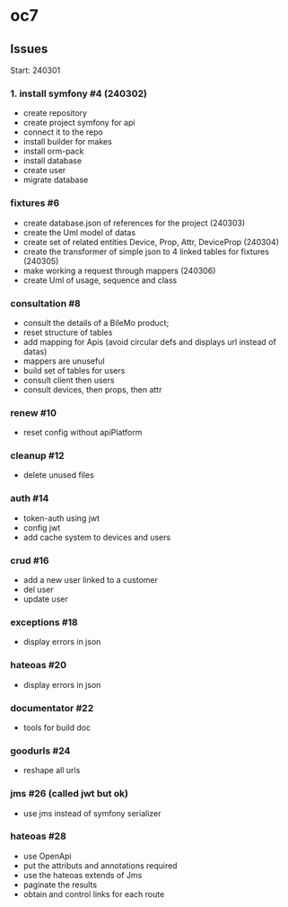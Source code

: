 # oc7

## Issues

Start: 240301

### 1. install symfony #4 (240302)

- create repository
- create project symfony for api
- connect it to the repo
- install builder for makes
- install orm-pack
- install database
- create user
- migrate database

###  fixtures #6

- create database.json of references for the project (240303)
- create the Uml model of datas
- create set of related entities Device, Prop, Attr, DeviceProp (240304)
- create the transformer of simple json to 4 linked tables for fixtures (240305)
- make working a request through mappers (240306)
- create Uml of usage, sequence and class

### consultation #8

- consult the details of a BileMo product;
- reset structure of tables
- add mapping for Apis (avoid circular defs and displays url instead of datas)
- mappers are unuseful
- build set of tables for users
- consult client then users
- consult devices, then props, then attr

### renew #10

- reset config without apiPlatform

### cleanup #12

- delete unused files

### auth #14

- token-auth using jwt
- config jwt
- add cache system to devices and users

### crud #16 

- add a new user linked to a customer
- del user
- update user

### exceptions #18

- display errors in json

### hateoas #20

- display errors in json

### documentator #22

- tools for build doc

### goodurls #24

- reshape all urls

### jms #26 (called jwt but ok)

- use jms instead of symfony serializer

### hateoas #28

- use OpenApi
- put the attributs and annotations required
- use the hateoas extends of Jms
- paginate the results
- obtain and control links for each route
